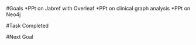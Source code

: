 #Goals
*PPt on Jabref with Overleaf
*PPt on clinical graph analysis
*PPt on Neo4j

#Task Completed


#Next Goal


